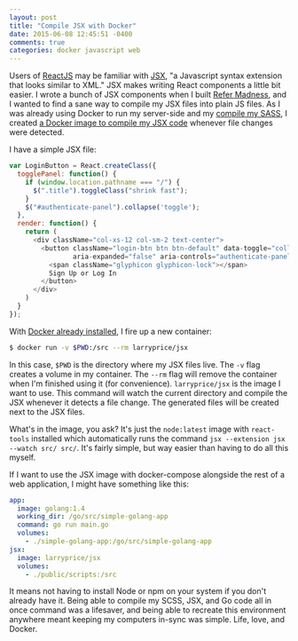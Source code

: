 ```yaml
---
layout: post
title: "Compile JSX with Docker"
date: 2015-06-08 12:45:51 -0400
comments: true
categories: docker javascript web
---
```


Users of [ReactJS](https://facebook.github.io/react/index.html) may be familiar with [JSX](https://facebook.github.io/react/docs/jsx-in-depth.html), "a Javascript syntax extension that looks similar to XML." JSX makes writing React components a little bit easier. I wrote a bunch of JSX components when I built [Refer Madness](https://www.refer-madness.com), and I wanted to find a sane way to compile my JSX files into plain JS files. As I was already using Docker to run my server-side and my [compile my SASS](/blog/2015/05/17/compile-sass-with-docker/), I created [a Docker image to compile my JSX code](https://registry.hub.docker.com/u/larryprice/jsx/) whenever file changes were detected.

I have a simple JSX file:

``` javascript login.jsx
var LoginButton = React.createClass({
  togglePanel: function() {
    if (window.location.pathname === "/") {
      $(".title").toggleClass("shrink fast");
    }
    $("#authenticate-panel").collapse('toggle');
  },
  render: function() {
    return (
      <div className="col-xs-12 col-sm-2 text-center">
        <button className="login-btn btn btn-default" data-toggle="collapse" onClick={this.togglePanel}
                aria-expanded="false" aria-controls="authenticate-panel">
          <span className="glyphicon glyphicon-lock"></span>
          Sign Up or Log In
        </button>
      </div>
    )
  }
});
```

With [Docker already installed](https://docs.docker.com/installation/#installation), I fire up a new container:

``` bash
$ docker run -v $PWD:/src --rm larryprice/jsx
```

In this case, `$PWD` is the directory where my JSX files live. The `-v` flag creates a volume in my container. The `--rm` flag will remove the container when I'm finished using it (for convenience). `larryprice/jsx` is the image I want to use. This command will watch the current directory and compile the JSX whenever it detects a file change. The generated files will be created next to the JSX files.

What's in the image, you ask? It's just the `node:latest` image with `react-tools` installed which automatically runs the command `jsx --extension jsx --watch src/ src/`. It's fairly simple, but way easier than having to do all this myself.

If I want to use the JSX image with docker-compose alongside the rest of a web application, I might have something like this:

``` yaml docker-compose.yml
app:
  image: golang:1.4
  working_dir: /go/src/simple-golang-app
  command: go run main.go
  volumes:
    - ./simple-golang-app:/go/src/simple-golang-app
jsx:
  image: larryprice/jsx
  volumes:
    - ./public/scripts:/src
```

It means not having to install Node or npm on your system if you don't already have it. Being able to compile my SCSS, JSX, and Go code all in once command was a lifesaver, and being able to recreate this environment anywhere meant keeping my computers in-sync was simple. Life, love, and Docker.
